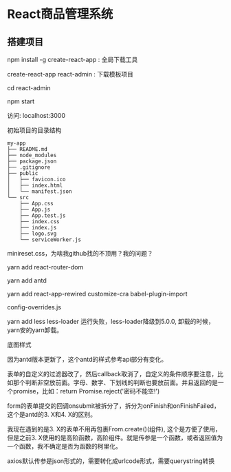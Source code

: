 # React商品管理系统

## 搭建项目 

npm install -g create-react-app : 全局下载工具

create-react-app react-admin : 下载模板项目

cd react-admin

npm start

访问: localhost:3000

初始项目的目录结构

``` doc
my-app
├── README.md
├── node_modules
├── package.json
├── .gitignore
├── public
│   ├── favicon.ico
│   ├── index.html
│   └── manifest.json
└── src
    ├── App.css
    ├── App.js
    ├── App.test.js
    ├── index.css
    ├── index.js
    ├── logo.svg
    └── serviceWorker.js
```

minireset.css，为啥我github找的不顶用？我的问题？

yarn add react-router-dom

yarn add antd

yarn add react-app-rewired customize-cra babel-plugin-import

config-overrides.js

yarn add less less-loader 运行失败，less-loader降级到5.0.0, 卸载的时候，yarn安的yarn卸载。

底图样式

因为antd版本更新了，这个antd的样式参考api部分有变化。

表单的自定义的过滤器改了，然后callback取消了，自定义的条件顺序要注意，比如那个判断非空放前面。字母、数字、下划线的判断也要放前面。并且返回的是一个promise，比如：return Promise.reject('密码不能空!')

form的表单提交的回调onsubmit被拆分了，拆分为onFinish和onFinishFailed，这个是antd的3. X和4. X的区别。

我现在遇到的是3. X的表单不用再包裹From.create()(组件), 这个是方便了使用，但是之前3. X使用的是高阶函数，高阶组件。就是传参是一个函数，或者返回值为一个函数，我不确定是否为函数的柯里化。

axios默认传参是json形式的，需要转化成urlcode形式，需要querystring转换
